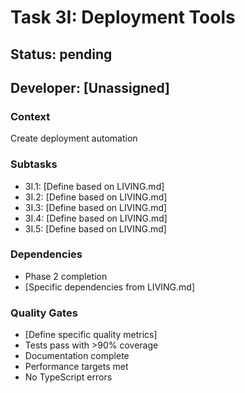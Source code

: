 # Task 3I: Deployment Tools

## Status: pending
## Developer: [Unassigned]

### Context
Create deployment automation

### Subtasks
- 3I.1: [Define based on LIVING.md]
- 3I.2: [Define based on LIVING.md]
- 3I.3: [Define based on LIVING.md]
- 3I.4: [Define based on LIVING.md]
- 3I.5: [Define based on LIVING.md]

### Dependencies
- Phase 2 completion
- [Specific dependencies from LIVING.md]

### Quality Gates
- [Define specific quality metrics]
- Tests pass with >90% coverage
- Documentation complete
- Performance targets met
- No TypeScript errors

